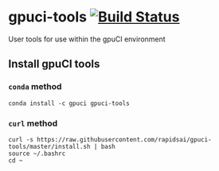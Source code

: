 # gpuci-tools [![Build Status](https://gpuci.gpuopenanalytics.com/buildStatus/icon?job=gpuci%2Fconda%2Fgpuci-tools)](https://gpuci.gpuopenanalytics.com/job/gpuci/job/conda/job/gpuci-tools/)
User tools for use within the gpuCI environment


## Install gpuCI tools

### `conda` method
```
conda install -c gpuci gpuci-tools
```

### `curl` method
```
curl -s https://raw.githubusercontent.com/rapidsai/gpuci-tools/master/install.sh | bash
source ~/.bashrc
cd ~
```

